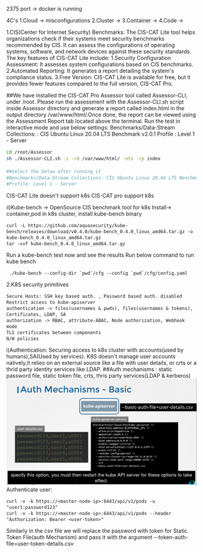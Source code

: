 2375 port -> docker is running

4C's
1.Cloud -> misconfigurations
2.Cluster -> 
3.Container -> 
4.Code ->

1.CIS(Center for Internet Security) Benchmarks:
The CIS-CAT Lite tool helps organizations check if their systems meet security benchmarks recommended by CIS. It can assess the configurations of operating systems, software, and network devices against these security standards.
The key features of CIS-CAT Lite include:
    1.Security Configuration Assessment: It assesses system configurations based on CIS benchmarks.
    2.Automated Reporting: It generates a report detailing the system's compliance status.
    3.Free Version: CIS-CAT Lite is available for free, but it provides fewer features compared to the full version, CIS-CAT Pro.

##We have installed the CIS-CAT Pro Assessor tool called Assessor-CLI, under /root.
Please run the assessment with the Assessor-CLI.sh script inside Assessor directory and generate a report called index.html in the output directory /var/www/html/.Once done, the report can be viewed using the Assessment Report tab located above the terminal.
Run the test in interactive mode and use below settings:
Benchmarks/Data-Stream Collections: : CIS Ubuntu Linux 20.04 LTS Benchmark v2.0.1
Profile : Level 1 - Server
```bash
cd /root/Assessor
sh ./Assessor-CLI.sh -i -rd /var/www/html/ -nts -rp index

##Select the below after running it
#Benchmarks/Data-Stream Collections: CIS Ubuntu Linux 20.04 LTS Benchmark v2.0.1
#Profile: Level 1 - Server
```
CIS-CAT Lite doesn't support k8s
CIS-CAT pro support k8s

ii)Kube-bench -> OpenSource CIS benchmark tool for k8s
Install-> container,pod in k8s cluster, install kube-bench binary
```
curl -L https://github.com/aquasecurity/kube-bench/releases/download/v0.4.0/kube-bench_0.4.0_linux_amd64.tar.gz -o kube-bench_0.4.0_linux_amd64.tar.gz
tar -xvf kube-bench_0.4.0_linux_amd64.tar.gz
```

Run a kube-bench test now and see the results
Run below command to run kube bench
```
 ./kube-bench --config-dir `pwd`/cfg --config `pwd`/cfg/config.yaml
```

2.K8S security primitives
```
Secure Hosts: SSH key based auth. , Password based auth. disabled 
Restrict access to kube-apiserver 
authentication -> files(usernames & pwds), files(usernames & tokens), Certificates, LDAP, SA
authorization -> RBAC, attribute-ABAC, Node authorization, Webhook mode
TLS certificates between components
N/W policies
```
i)Authentication: Securing access to k8s cluster with accounts(used by humans),SA(Used by services). K8S doesn't manage user accounts natively,it relies on an external source like a file with user details, or crts or a thrid party identity services like LDAP.
##Auth mechanisms : static password file, static token file, crts, thris party services(LDAP & kerberos)
![Auth Mechanisms-Basic](./auth_mechanisms-basic.png)
Authenticate user:
```
curl -v -k https://<master-node-ip>:6443/api/v1/pods -u "user1:password123"
curl -v -k https://<master-node-ip>:6443/api/v1/pods --header "Authorization: Bearer <user-token>"
```
Similarly in the csv file we will replace the password with token for Static Token File(auth Mechanism) and pass it with the argument --token-auth-file=user-token-details.csv 
